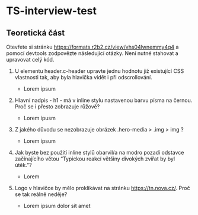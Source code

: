 # TS-interview-test

## Teoretická část
Otevřete si stránku https://formats.r2b2.cz/view/vhs04lwnemmy4q4 a pomocí devtools zodpovězte následující otázky. Není nutné stahovat a upravovat celý kód.


1. U elementu header.c-header upravte jednu hodnotu již existující CSS vlastnosti tak, aby byla hlavička vidět i při odscrollování.
   - Lorem ipsum 

2. Hlavní nadpis - h1 - má v inline stylu nastavenou barvu písma na černou. Proč se i přesto zobrazuje růžově?
   - Lorem ipusm


3. Z jakého důvodu se nezobrazuje obrázek .hero-media > .img > img ?
   - Lorem ipsum


4. Jak byste bez použití inline stylů obarvil/a na modro pozadí odstavce začínajícího větou “Typickou reakcí většiny divokých zvířat by byl útěk.”?
   - Lorem


5. Logo v hlavičce by mělo proklikávat na stránku https://tn.nova.cz/. Proč se tak reálně neděje?
   - Lorem ipsum dolor sit amet
